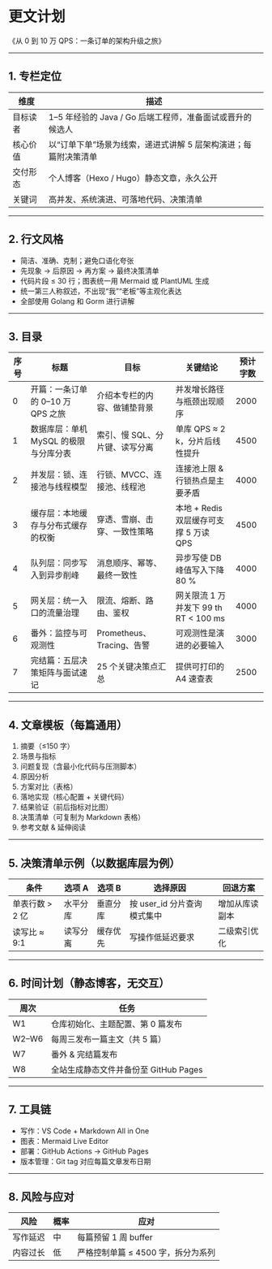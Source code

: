 # 更文计划

《从 0 到 10 万 QPS：一条订单的架构升级之旅》

---

## 1. 专栏定位

| 维度     | 描述                                                            |
| -------- | --------------------------------------------------------------- |
| 目标读者 | 1–5 年经验的 Java / Go 后端工程师，准备面试或晋升的候选人       |
| 核心价值 | 以“订单下单”场景为线索，递进式讲解 5 层架构演进；每篇附决策清单 |
| 交付形态 | 个人博客（Hexo / Hugo）静态文章，永久公开                       |
| 关键词   | 高并发、系统演进、可落地代码、决策清单                          |

---

## 2. 行文风格

- 简洁、准确、克制；避免口语化夸张
- 先现象 → 后原因 → 再方案 → 最终决策清单
- 代码片段 ≤ 30 行；图表统一用 Mermaid 或 PlantUML 生成
- 统一第三人称叙述，不出现“我”“老板”等主观化表达
- 全部使用 Golang 和 Gorm 进行讲解

---

## 3. 目录

| 序号 | 标题                                  | 目标                           | 关键结论                               | 预计字数 |
| ---- | ------------------------------------- | ------------------------------ | -------------------------------------- | -------- |
| 0    | 开篇：一条订单的 0–10 万 QPS 之旅     | 介绍本专栏的内容、做铺垫背景   | 并发增长路径与瓶颈出现顺序             | 2000     |
| 1    | 数据库层：单机 MySQL 的极限与分库分表 | 索引、慢 SQL、分片键、读写分离 | 单库 QPS ≈ 2 k，分片后线性提升         | 4500     |
| 2    | 并发层：锁、连接池与线程模型          | 行锁、MVCC、连接池、线程池     | 连接池上限 & 行锁热点是主要矛盾        | 4000     |
| 3    | 缓存层：本地缓存与分布式缓存的权衡    | 穿透、雪崩、击穿、一致性策略   | 本地 + Redis 双层缓存可支撑 5 万读 QPS | 4500     |
| 4    | 队列层：同步写入到异步削峰            | 消息顺序、幂等、最终一致性     | 异步写使 DB 峰值写入下降 80 %          | 4000     |
| 5    | 网关层：统一入口的流量治理            | 限流、熔断、路由、鉴权         | 网关限流 1 万并发下 99 th RT < 100 ms  | 4000     |
| 6    | 番外：监控与可观测性                  | Prometheus、Tracing、告警      | 可观测性是演进的必要输入               | 3000     |
| 7    | 完结篇：五层决策矩阵与面试速记        | 25 个关键决策点汇总            | 提供可打印的 A4 速查表                 | 2500     |

---

## 4. 文章模板（每篇通用）

1. 摘要（≤150 字）
2. 场景与指标
3. 问题复现（含最小化代码与压测脚本）
4. 原因分析
5. 方案对比（表格）
6. 落地实现（核心配置 + 关键代码）
7. 结果验证（前后指标对比图）
8. 决策清单（可复制为 Markdown 表格）
9. 参考文献 & 延伸阅读

---

## 5. 决策清单示例（以数据库层为例）

| 条件            | 选项 A   | 选项 B   | 选择原因                    | 回退方案       |
| --------------- | -------- | -------- | --------------------------- | -------------- |
| 单表行数 > 2 亿 | 水平分库 | 垂直分库 | 按 user_id 分片查询模式集中 | 增加从库读副本 |
| 读写比 ≈ 9:1    | 读写分离 | 缓存优先 | 写操作低延迟要求            | 二级索引优化   |

---

## 6. 时间计划（静态博客，无交互）

| 周次  | 任务                                  |
| ----- | ------------------------------------- |
| W1    | 仓库初始化、主题配置、第 0 篇发布     |
| W2–W6 | 每周三发布一篇主文（共 5 篇）         |
| W7    | 番外 & 完结篇发布                     |
| W8    | 全站生成静态文件并备份至 GitHub Pages |

---

## 7. 工具链

- 写作：VS Code + Markdown All in One
- 图表：Mermaid Live Editor
- 部署：GitHub Actions → GitHub Pages
- 版本管理：Git tag 对应每篇文章发布日期

---

## 8. 风险与应对

| 风险     | 概率 | 应对                               |
| -------- | ---- | ---------------------------------- |
| 写作延迟 | 中   | 每篇预留 1 周 buffer               |
| 内容过长 | 低   | 严格控制单篇 ≤ 4500 字，拆分为系列 |
